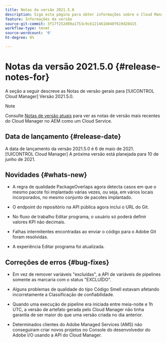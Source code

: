 ```yaml
---
title: Notas da versão 2021.5.0
description: Siga esta página para obter informações sobre o Cloud Manager Versão 2021.5.0
feature: Informações da versão
source-git-commit: 3f17f252d89a1753c9cb121461b048f619d28415
workflow-type: tm+mt
source-wordcount: '0'
ht-degree: 0%

---
```


# Notas da versão 2021.5.0 {#release-notes-for}

A seção a seguir descreve as Notas de versão gerais para [!UICONTROL Cloud Manager] Versão 2021.5.0.

>[!NOTE]
>Consulte [Notas de versão atuais](https://experienceleague.adobe.com/docs/experience-manager-cloud-service/onboarding/getting-access/release-notes-cloud-manager/release-notes-cm-current.html?lang=en#getting-access) para ver as notas de versão mais recentes do Cloud Manager no AEM como um Cloud Service.

## Data de lançamento {#release-date}

A data de lançamento da versão 2021.5.0 é 6 de maio de 2021.
[!UICONTROL Cloud Manager]
A próxima versão está planejada para 10 de junho de 2021.

## Novidades {#whats-new}

* A regra de qualidade PackageOverlaps agora detecta casos em que o mesmo pacote foi implantado várias vezes, ou seja, em vários locais incorporados, no mesmo conjunto de pacotes implantado.

* O endpoint do repositório na API pública agora inclui o URL do Git.

* No fluxo de trabalho Editar programa, o usuário só poderá definir valores KPI não decimais.

* Falhas intermitentes encontradas ao enviar o código para o Adobe Git foram resolvidas.

* A experiência Editar programa foi atualizada.

## Correções de erros {#bug-fixes}

* Em vez de remover variáveis &quot;excluídas&quot;, a API de variáveis de pipelines somente as marcaria com o status &quot;EXCLUÍDO&quot;.

* Alguns problemas de qualidade do tipo Código Smell estavam afetando incorretamente a Classificação de confiabilidade.

* Quando uma execução de pipeline era iniciada entre meia-noite e 1h UTC, a versão de artefato gerada pelo Cloud Manager não tinha garantia de ser maior do que uma versão criada no dia anterior.

* Determinados clientes do Adobe Managed Services (AMS) não conseguiram criar novos projetos no Console do desenvolvedor do Adobe I/O usando a API do Cloud Manager.
